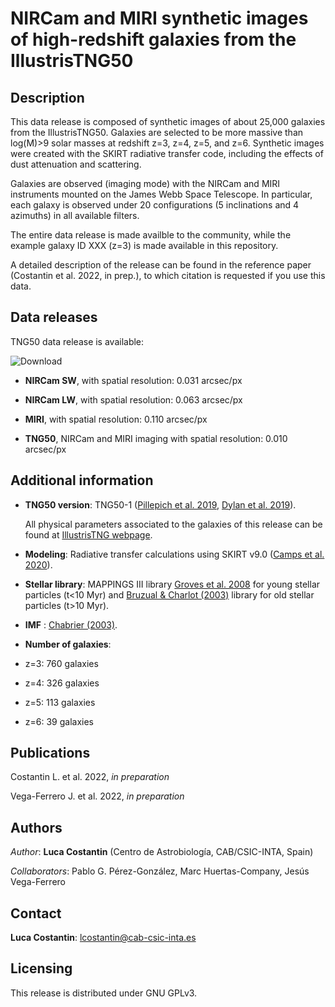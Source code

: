 # NIRCam and MIRI synthetic images of high-redshift galaxies from the IllustrisTNG50
 
## Description 

This data release is composed of synthetic images of about 25,000 galaxies from the IllustrisTNG50. Galaxies are selected to be more massive than log(M)>9 solar masses at redshift z=3, z=4, z=5, and z=6. Synthetic images were created with the SKIRT radiative transfer code, including the effects of dust attenuation and scattering. 

Galaxies are observed (imaging mode) with the NIRCam and MIRI instruments mounted on the James Webb Space Telescope. In particular, each galaxy is observed under 20 configurations (5 inclinations and 4 azimuths) in all available filters. 

The entire data release is made availble to the community, while the example galaxy ID XXX (z=3) is made available in this repository.

A detailed description of the release can be found in the reference paper (Costantin et al. 2022, in prep.), to which citation is requested if you use this data.
 
## Data releases

TNG50 data release is available: 

![Download](https://img.shields.io/badge/version-v1.0-green)

* **NIRCam SW**, with spatial resolution: 0.031 arcsec/px

* **NIRCam LW**, with spatial resolution: 0.063 arcsec/px

* **MIRI**, with spatial resolution: 0.110 arcsec/px

* **TNG50**, NIRCam and MIRI imaging with spatial resolution: 0.010 arcsec/px

## Additional information

* **TNG50 version**: TNG50-1 ([Pillepich et al. 2019](http://ui.adsabs.harvard.edu/abs/arXiv:1902.05553), [Dylan et al. 2019](https://ui.adsabs.harvard.edu/abs/2019MNRAS.490.3234N/abstract)). 

   All physical parameters associated to the galaxies of this release can be found at [IllustrisTNG webpage](https://www.tng-project.org/data/docs/specifications/).

* **Modeling**: Radiative transfer calculations using SKIRT v9.0 ([Camps et al. 2020](https://ui.adsabs.harvard.edu/abs/2020A%26C....3100381C/abstract)).

* **Stellar library**: MAPPINGS III library [Groves et al. 2008](https://ui.adsabs.harvard.edu/abs/2008ApJS..176..438G/abstract) for young stellar particles (t<10 Myr) and [Bruzual & Charlot (2003)](https://ui.adsabs.harvard.edu/abs/2003MNRAS.344.1000B/abstract) library for old stellar particles (t>10 Myr).

* **IMF** : [Chabrier (2003)](https://ui.adsabs.harvard.edu/abs/2003PASP..115..763C/abstract).

* **Number of galaxies**:

* z=3: 760 galaxies

* z=4: 326 galaxies

* z=5: 113 galaxies

* z=6: 39 galaxies
## Publications

Costantin L. et al. 2022, *in preparation*

Vega-Ferrero J. et al. 2022, *in preparation*

## Authors

*Author*: **Luca Costantin** (Centro de Astrobiología, CAB/CSIC-INTA, Spain)

*Collaborators*: Pablo G. Pérez-González, Marc Huertas-Company, Jesús Vega-Ferrero
 
## Contact

**Luca Costantin**: lcostantin@cab-csic-inta.es

## Licensing

This release is distributed under GNU GPLv3.

